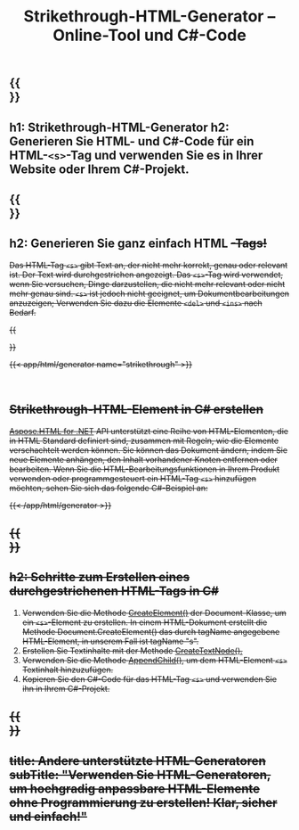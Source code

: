﻿---
translation: true
title: Strikethrough-HTML-Generator – Online-Tool und C#-Code
template: /templates/_template-generators-child.md
description: Generieren Sie das HTML-Strikethrough-Tag. Kopieren und verwenden Sie generierten HTML- und C#-Code in Ihrem eigenen Projekt!
url: /net/generators/strikethrough/
platformtag: net
family: html
generator: Strikethrough-HTML-Generator
element: Strikethrough-HTML-tag
tag: strikethrough
---

{{<section banner>}}
---
h1: Strikethrough-HTML-Generator
h2: Generieren Sie HTML- und C#-Code für ein HTML-`<s>`-Tag und verwenden Sie es in Ihrer Website oder Ihrem C#-Projekt.
---

{{<section overview>}}
---
h2: Generieren Sie ganz einfach HTML <s>-Tags!
---

Das HTML-Tag `<s>` gibt Text an, der nicht mehr korrekt, genau oder relevant ist. Der Text wird durchgestrichen angezeigt. Das `<s>`-Tag wird verwendet, wenn Sie versuchen, Dinge darzustellen, die nicht mehr relevant oder nicht mehr genau sind. `<s>` ist jedoch nicht geeignet, um Dokumentbearbeitungen anzuzeigen; Verwenden Sie dazu die Elemente `<del>` und `<ins>` nach Bedarf.

{{<section plugin>}}

{{< app/html/generator name="strikethrough" >}}

<br>
<h2> Strikethrough-HTML-Element in C# erstellen</h2>

[Aspose.HTML for .NET](/html/{{lang.url-fragment}}net/) API unterstützt eine Reihe von HTML-Elementen, die in HTML Standard definiert sind, zusammen mit Regeln, wie die Elemente verschachtelt werden können. Sie können das Dokument ändern, indem Sie neue Elemente anhängen, den Inhalt vorhandener Knoten entfernen oder bearbeiten. Wenn Sie die HTML-Bearbeitungsfunktionen in Ihrem Produkt verwenden oder programmgesteuert ein HTML-Tag `<s>` hinzufügen möchten, sehen Sie sich das folgende C#-Beispiel an:

{{< /app/html/generator >}}

{{<section steps>}}
---
h2: Schritte zum Erstellen eines durchgestrichenen HTML-Tags in C#
---

1. Verwenden Sie die Methode [CreateElement()](https://reference.aspose.com/html/net/aspose.html.dom/document/createelement/) der Document-Klasse, um ein `<s>`-Element zu erstellen. In einem HTML-Dokument erstellt die Methode Document.CreateElement() das durch tagName angegebene HTML-Element, in unserem Fall ist tagName "s".
2. Erstellen Sie Textinhalte mit der Methode [CreateTextNode().](https://reference.aspose.com/html/net/aspose.html.dom/document/createtextnode/)
3. Verwenden Sie die Methode [AppendChild(),](https://reference.aspose.com/html/net/aspose.html.dom/node/appendchild/) um dem HTML-Element `<s>` Textinhalt hinzuzufügen.
4. Kopieren Sie den C#-Code für das HTML-Tag `<s>` und verwenden Sie ihn in Ihrem C#-Projekt.

{{<section other-generators>}}
---
title: Andere unterstützte HTML-Generatoren
subTitle: "Verwenden Sie HTML-Generatoren, um hochgradig anpassbare HTML-Elemente ohne Programmierung zu erstellen! Klar, sicher und einfach!"
---